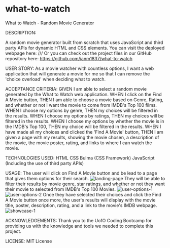 # what-to-watch
What to Watch - Random Movie Generator

DESCRIPTION:

A random movie generator built from scratch that uses JavaScript and third party APIs for dynamic HTML and CSS elements. 
You can visit the deployed webpage here: /// 
Or you can check out the project files in our GitHub repository here: https://github.com/ianm1837/what-to-watch

USER STORY:
As a movie watcher with countless options, I want a web application that will generate a movie for me so that I can remove the 'choice overload' when deciding what to watch.

ACCEPTANCE CRITERIA:
GIVEN I am able to select a random movie generated by the What to Watch web application. WHEN I click on the Find A Movie button, THEN I am able to choose a movie based on Genre, Rating, and whether or not I want the movie to come from IMDB's Top 100 films. WHEN I choose my options by genre, THEN my choices will be filtered in the results. WHEN I choose my options by ratings, THEN my choices will be filtered in the results. WHEN I choose my options by whether the movie is in the IMDB's Top 100, THEN my choice will be filtered in the results. WHEN I have made all my choices and clicked the 'Find A Movie' button, THEN I am given a page with my results, showing the movie chosen, a description of the movie, the movie poster, rating, and links to where I can watch the movie.

TECHNOLOGIES USED:
HTML
CSS
Bulma (CSS Framework)
JavaScript (Including the use of third party APIs)

USAGE: 
The user will click on Find A Movie button and be lead to a page that gives them options for their search.
![landing-page](https://user-images.githubusercontent.com/115381607/208342264-50b61a0a-5868-4624-9bf1-50eea883ed8a.png)
They will be able to filter their results by movie genre, star ratings, and whether or not they want their movie to selected from IMDB's Top 100 Movies.
![user-options-1](https://user-images.githubusercontent.com/115381607/208342418-8bb90e1a-b88f-45af-bfb2-f4804214dcae.png)
![user-options-2](https://user-images.githubusercontent.com/115381607/208342512-bb4d6787-0670-4127-9a3d-9b7761b1939a.png)
Once they have selected their choices and click the Find A Movie button once more, the user's results will display with the movie title, poster, description, rating, and a link to the movie's IMDB webpage.
![showcase-1](https://user-images.githubusercontent.com/115381607/208342859-f92ac39a-65ef-46da-a667-c302f3905251.png)

ACKNOWLEDGEMENTS:
Thank you to the UofO Coding Bootcamp for providing us with the knowledge and tools we needed to complete this project.

LICENSE:
MIT License
